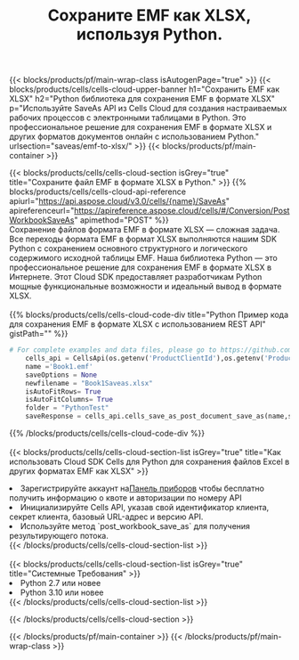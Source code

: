 ﻿---
title:  Сохраните EMF как XLSX, используя Python.
description:  Использование Aspose.Cells Cloud SDK для Python для сохранения файла формата EMF как файла формата XLSX.
---
{{< blocks/products/pf/main-wrap-class isAutogenPage="true" >}}
{{< blocks/products/cells/cells-cloud-upper-banner h1="Сохранить EMF как XLSX" h2="Python библиотека для сохранения EMF в формате XLSX" p="Используйте SaveAs API из Cells Cloud для создания настраиваемых рабочих процессов с электронными таблицами в Python. Это профессиональное решение для сохранения EMF в формате XLSX и других форматов документов онлайн с использованием Python." urlsection="saveas/emf-to-xlsx/" >}}
{{< blocks/products/pf/main-container >}}

{{< blocks/products/cells/cells-cloud-section isGrey="true" title="Сохраните файл EMF в формате XLSX в Python." >}}
{{% blocks/products/cells/cells-cloud-api-reference apiurl="https://api.aspose.cloud/v3.0/cells/{name}/SaveAs" apireferenceurl="https://apireference.aspose.cloud/cells/#/Conversion/PostWorkbookSaveAs" apimethod="POST" %}}
<br/>
Сохранение файлов формата EMF в формате XLSX — сложная задача. Все переходы формата EMF в формат XLSX выполняются нашим SDK Python с сохранением основного структурного и логического содержимого исходной таблицы EMF. Наша библиотека Python — это профессиональное решение для сохранения EMF в формате XLSX в Интернете. Этот Cloud SDK предоставляет разработчикам Python мощные функциональные возможности и идеальный вывод в формате XLSX.
<br/>
<br/>
{{% blocks/products/cells/cells-cloud-code-div title="Python Пример кода для сохранения EMF в формате XLSX с использованием REST API" gistPath="" %}}
  
```python
# For complete examples and data files, please go to https://github.com/aspose-cells-cloud/aspose-cells-cloud-python/
    cells_api = CellsApi(os.getenv('ProductClientId'),os.getenv('ProductClientSecret'))
    name ='Book1.emf'    
    saveOptions = None
    newfilename = "Book1Saveas.xlsx"
    isAutoFitRows= True
    isAutoFitColumns= True
    folder = "PythonTest"
    saveResponse = cells_api.cells_save_as_post_document_save_as(name,save_options=saveOptions, newfilename=(folder +'/' + newfilename),folder=folder)
```
  
{{% /blocks/products/cells/cells-cloud-code-div %}}
<br/>
<br/>
{{< blocks/products/cells/cells-cloud-section-list isGrey="true" title="Как использовать Cloud SDK Cells для Python для сохранения файлов Excel в других форматах EMF как XLSX" >}}
<li> Зарегистрируйте аккаунт на<a href="https://dashboard.aspose.cloud/">Панель приборов</a> чтобы бесплатно получить информацию о квоте и авторизации по номеру API</li>
<li>Инициализируйте Cells API, указав свой идентификатор клиента, секрет клиента, базовый URL-адрес и версию API.</li>
<li>Используйте метод `post_workbook_save_as` для получения результирующего потока.</li>
{{< /blocks/products/cells/cells-cloud-section-list >}}
<br/>
<br/>
{{< blocks/products/cells/cells-cloud-section-list isGrey="true" title="Системные Требования" >}}
<li>Python 2.7 или новее</li>
<li>Python 3.10 или новее</li>
{{< /blocks/products/cells/cells-cloud-section-list >}}

{{< /blocks/products/cells/cells-cloud-section >}}

{{< /blocks/products/pf/main-container >}}
{{< /blocks/products/pf/main-wrap-class >}}
